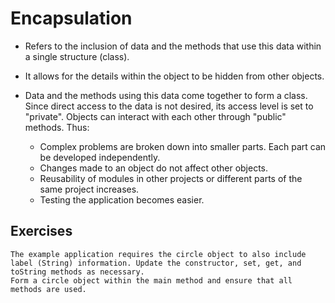 # Encapsulation
* Refers to the inclusion of data and the methods that use this data within a single structure (class).
* It allows for the details within the object to be hidden from other objects.
* Data and the methods using this data come together to form a class. Since direct access to the data is not desired, its access level is set to "private". Objects can interact with each other through "public" methods. Thus:

  * Complex problems are broken down into smaller parts. Each part can be developed independently.
  * Changes made to an object do not affect other objects.
  * Reusability of modules in other projects or different parts of the same project increases.
  * Testing the application becomes easier.
## Exercises
    The example application requires the circle object to also include label (String) information. Update the constructor, set, get, and toString methods as necessary.
    Form a circle object within the main method and ensure that all methods are used.
